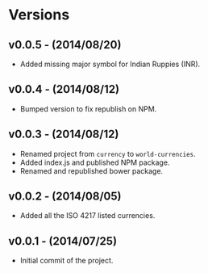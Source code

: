# Versions

## v0.0.5 - (2014/08/20)

* Added missing major symbol for Indian Ruppies (INR).

## v0.0.4 - (2014/08/12)

* Bumped version to fix republish on NPM.

## v0.0.3 - (2014/08/12)

* Renamed project from `currency` to `world-currencies`.
* Added index.js and published NPM package.
* Renamed and republished bower package.

## v0.0.2 - (2014/08/05)

* Added all the ISO 4217 listed currencies.

## v0.0.1 - (2014/07/25)

* Initial commit of the project.